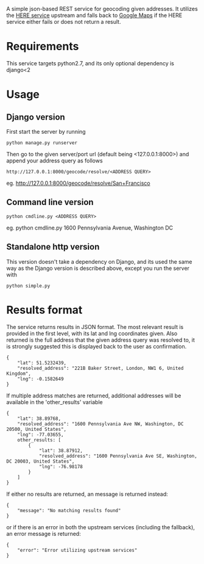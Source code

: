 A simple json-based REST service for geocoding given addresses. It utilizes the [HERE service](https://developer.here.com/documentation/geocoder/topics/quick-start-geocode.html) upstream and falls back to [Google Maps](https://developers.google.com/maps/documentation/geocoding/start) if the HERE service either fails or does not return a result.

# Requirements

This service targets python2.7, and its only optional dependency is django<2

# Usage

## Django version

First start the server by running
```
python manage.py runserver
```
Then go to the given server/port url (default being <127.0.0.1:8000>) and append your address query as follows
```
http://127.0.0.1:8000/geocode/resolve/<ADDRESS QUERY>
```
eg. <http://127.0.0.1:8000/geocode/resolve/San+Francisco>

## Command line version

```
python cmdline.py <ADDRESS QUERY>
```
eg. python cmdline.py 1600 Pennsylvania Avenue, Washington DC

## Standalone http version

This version doesn't take a dependency on Django, and its used the same way as the Django version is described above, except you run the server with
```
python simple.py
```

# Results format

The service returns results in JSON format. The most relevant result is provided in the first level, with its lat and lng coordinates given.
Also returned is the full address that the given address query was resolved to, it is strongly suggested this is displayed back to the user as confirmation.
```
{
	"lat": 51.5232439,
	"resolved_address": "221B Baker Street, London, NW1 6, United Kingdom",
	"lng": -0.1582649
}
```
If multiple address matches are returned, additional addresses will be available in the 'other_results' variable
```
{
	"lat": 38.89768,
	"resolved_address": "1600 Pennsylvania Ave NW, Washington, DC 20500, United States",
	"lng": -77.03655,
	other_results: [
		{
			"lat": 38.87912,
			"resolved_address": "1600 Pennsylvania Ave SE, Washington, DC 20003, United States",
			"lng": -76.98178
		}
	]
}
```
If either no results are returned, an message is returned instead:
```
{
	"message": "No matching results found"
}
```
or if there is an error in both the upstream services (including the fallback), an error message is returned:
```
{
	"error": "Error utilizing upstream services"
}
```
